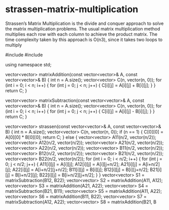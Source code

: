 # strassen-matrix-multiplication
Strassen’s Matrix Multiplication is the divide and conquer approach to solve the matrix multiplication problems. The usual matrix multiplication method multiplies each row with each column to achieve the product matrix. The time complexity taken by this approach is O(n3), since it takes two loops to multiply

#include <iostream>
#include <vector>

using namespace std;

vector<vector<int>> matrixAddition(const vector<vector<int>>& A, const vector<vector<int>>& B) {
    int n = A.size();
    vector<vector<int>> C(n, vector<int>(n, 0));
    for (int i = 0; i < n; i++) {
        for (int j = 0; j < n; j++) {
            C[i][j] = A[i][j] + B[i][j];
        }
    }
    return C;
}

vector<vector<int>> matrixSubtraction(const vector<vector<int>>& A, const vector<vector<int>>& B) {
    int n = A.size();
    vector<vector<int>> C(n, vector<int>(n, 0));
    for (int i = 0; i < n; i++) {
        for (int j = 0; j < n; j++) {
            C[i][j] = A[i][j] - B[i][j];
        }
    }
    return C;
}

vector<vector<int>> strassen(const vector<vector<int>>& A, const vector<vector<int>>& B) {
    int n = A.size();
    vector<vector<int>> C(n, vector<int>(n, 0));
    if (n == 1) {
        C[0][0] = A[0][0] * B[0][0];
        return C;
    } else {
        vector<vector<int>> A11(n/2, vector<int>(n/2));
        vector<vector<int>> A12(n/2, vector<int>(n/2));
        vector<vector<int>> A21(n/2, vector<int>(n/2));
        vector<vector<int>> A22(n/2, vector<int>(n/2));
        vector<vector<int>> B11(n/2, vector<int>(n/2));
        vector<vector<int>> B12(n/2, vector<int>(n/2));
        vector<vector<int>> B21(n/2, vector<int>(n/2));
        vector<vector<int>> B22(n/2, vector<int>(n/2));
        for (int i = 0; i < n/2; i++) {
            for (int j = 0; j < n/2; j++) {
                A11[i][j] = A[i][j];
                A12[i][j] = A[i][j+n/2];
                A21[i][j] = A[i+n/2][j];
                A22[i][j] = A[i+n/2][j+n/2];
                B11[i][j] = B[i][j];
                B12[i][j] = B[i][j+n/2];
                B21[i][j] = B[i+n/2][j];
                B22[i][j] = B[i+n/2][j+n/2];
            }
        }
        vector<vector<int>> S1 = matrixSubtraction(B12, B22);
        vector<vector<int>> S2 = matrixAddition(A11, A12);
        vector<vector<int>> S3 = matrixAddition(A21, A22);
        vector<vector<int>> S4 = matrixSubtraction(B21, B11);
        vector<vector<int>> S5 = matrixAddition(A11, A22);
        vector<vector<int>> S6 = matrixAddition(B11, B22);
        vector<vector<int>> S7 = matrixSubtraction(A12, A22);
        vector<vector<int>> S8 = matrixAddition(B21, B
